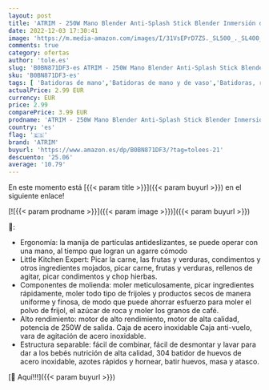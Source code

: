 ```yaml
---
layout: post
title: 'ATRIM - 250W Mano Blender Anti-Splash Stick Blender Inmersión de Mano Blender con Copa de medición y procesador de Alimentos para Alimentos para bebés'
date: 2022-12-03 17:30:41
image: 'https://m.media-amazon.com/images/I/31VsEPrD7ZS._SL500_._SL400_.jpg'
comments: true
category: ofertas
author: 'tole.es'
slug: 'B0BN871DF3-es ATRIM - 250W Mano Blender Anti-Splash Stick Blender...'
sku: 'B0BN871DF3-es'
tags: [ 'Batidoras de mano','Batidoras de mano y de vaso','Batidoras, robots de cocina y minipicadoras','Hogar y cocina','Pequeño electrodoméstico','atrim','bebés','🇪🇸', ]
actualPrice: 2.99 EUR
currency: EUR
price: 2.99
comparePrice: 3.99 EUR
prodname: 'ATRIM - 250W Mano Blender Anti-Splash Stick Blender Inmersión de Mano Blender con Copa de medición y procesador de Alimentos para Alimentos para bebés'
country: 'es'
flag: '🇪🇸'
brand: 'ATRIM'
buyurl: 'https://www.amazon.es/dp/B0BN871DF3/?tag=tolees-21'
descuento: '25.06'
average: '10.79'
---
```


En este momento está [{{< param title >}}]({{< param buyurl >}}) en el siguiente enlace!

[![{{< param prodname >}}]({{< param image >}})]({{< param buyurl >}})

🔎:

- Ergonomía: la manija de partículas antideslizantes, se puede operar con una mano, al tiempo que logran un agarre cómodo
- Little Kitchen Expert: Picar la carne, las frutas y verduras, condimentos y otros ingredientes mojados, picar carne, frutas y verduras, rellenos de agitar, picar condimentos y chop hierbas.
- Componentes de molienda: moler meticulosamente, picar ingredientes rápidamente, moler todo tipo de frijoles y productos secos de manera uniforme y finosa, de modo que puede ahorrar esfuerzo para moler el polvo de frijol, el azúcar de roca y moler los granos de café.
- Alto rendimiento: motor de alto rendimiento, motor de alta calidad, potencia de 250W de salida. Caja de acero inoxidable Caja anti-vuelo, vara de agitación de acero inoxidable.
- Estructura separable: fácil de combinar, fácil de desmontar y lavar para dar a los bebés nutrición de alta calidad, 304 batidor de huevos de acero inoxidable, azotes rápidos y hornear, batir huevos, masa y atasco.

[🛒 Aquí!!!]({{< param buyurl >}})
